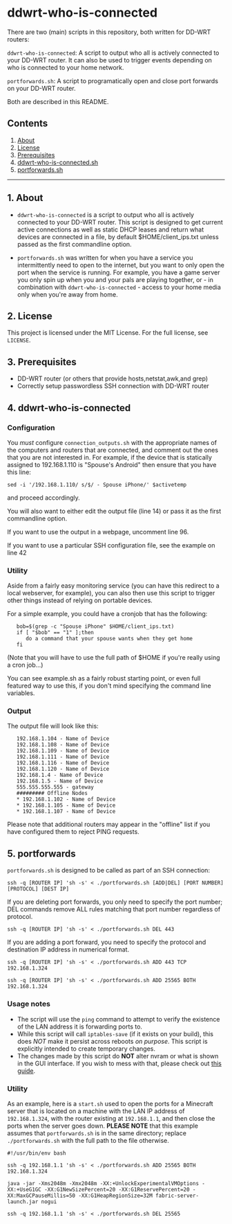 # ddwrt-who-is-connected

There are two (main) scripts in this repository, both written for DD-WRT routers:

`ddwrt-who-is-connected`: A script to output who all is actively connected to 
your DD-WRT router.  It can also be used to trigger events depending on who is 
connected to your home network.

`portforwards.sh`: A script to programatically open and close port forwards on 
your DD-WRT router.

Both are described in this README.

## Contents
 1. [About](#1-about)
 2. [License](#2-license)
 3. [Prerequisites](#3-prerequisites)
 4. [ddwrt-who-is-connected.sh](#4-ddwrt-who-is-connected)
 5. [portforwards.sh](#5-portforwards)

***

## 1. About

* `ddwrt-who-is-connected` is a script to output who all is actively connected 
to your DD-WRT router. This script is designed to get current active 
connections as well as static DHCP leases and return what devices are connected
in a file, by default $HOME/client_ips.txt unless passed as the first 
commandline option.

* `portforwards.sh` was written for when you have a service you intermittently 
need to open to the internet, but you want to only open the port when the 
service is running.  For example, you have a game server you only spin up when 
you and your pals are playing together, or - in combination with `ddwrt-who-is-connected` - 
access to your home media only when you're away from home.  

## 2. License

This project is licensed under the MIT License. For the full license, see `LICENSE`.

## 3. Prerequisites

* DD-WRT router (or others that provide hosts,netstat,awk,and grep)
* Correctly setup passwordless SSH connection with DD-WRT router

## 4. ddwrt-who-is-connected

### Configuration

You *must* configure `connection_outputs.sh` with the appropriate names
of the computers and routers that are connected, and comment out the
ones that you are not interested in. For example, if the device that
is statically assigned to 192.168.1.110 is "Spouse's Android" then 
ensure that you have this line:

```
sed -i '/192.168.1.110/ s/$/ - Spouse iPhone/' $activetemp
```
   
and proceed accordingly.

You will also want to either edit the output file (line 14) or pass it
as the first commandline option.

If you want to use the output in a webpage, uncomment line 96.

If you want to use a particular SSH configuration file, see the example
on line 42

### Utility

Aside from a fairly easy monitoring service (you can have this redirect
to a local webserver, for example), you can also then use this script
to trigger other things instead of relying on portable devices. 

For a simple example, you could have a cronjob that has the following:

```
   bob=$(grep -c "Spouse iPhone" $HOME/client_ips.txt)
   if [ "$bob" == "1" ];then
      do a command that your spouse wants when they get home
   fi
```

(Note that you will have to use the full path of $HOME if you're really
using a cron job...)

You can see example.sh as a fairly robust starting point, or even full 
featured way to use this, if you don't mind specifying the command line
variables.

### Output

The output file will look like this:
```
   192.168.1.104 - Name of Device
   192.168.1.108 - Name of Device
   192.168.1.109 - Name of Device
   192.168.1.111 - Name of Device
   192.168.1.116 - Name of Device
   192.168.1.120 - Name of Device
   192.168.1.4 - Name of Device
   192.168.1.5 - Name of Device
   555.555.555.555 - gateway 
   ######### Offline Nodes
   * 192.168.1.102 - Name of Device
   * 192.168.1.105 - Name of Device
   * 192.168.1.107 - Name of Device
```

Please note that additional routers may appear in the "offline" list if
you have configured them to reject PING requests.

## 5. portforwards

`portforwards.sh` is designed to be called as part of an SSH connection: 

```
ssh -q [ROUTER IP] 'sh -s' < ./portforwards.sh [ADD|DEL] [PORT NUMBER] [PROTOCOL] [DEST IP]
```

If you are deleting port forwards, you only need to specify the port number; DEL 
commands remove ALL rules matching that port number regardless of protocol.

```
ssh -q [ROUTER IP] 'sh -s' < ./portforwards.sh DEL 443
```

If you are adding a port forward, you need to specify the protocol and destination 
IP address in numerical format.

```
ssh -q [ROUTER IP] 'sh -s' < ./portforwards.sh ADD 443 TCP 192.168.1.324 

ssh -q [ROUTER IP] 'sh -s' < ./portforwards.sh ADD 25565 BOTH 192.168.1.324 

```

### Usage notes

* The script will use the `ping` command to attempt to verify the existence of 
the LAN address it is forwarding ports to.  
* While this script will call `iptables-save` (if it exists on your build), 
this does *NOT* make it persist across reboots *on purpose*. This script is
explicitly intended to create temporary changes.  
* The changes made by this script do **NOT** alter nvram or what is shown in 
the GUI interface. If you wish to mess with that, please check out 
[this guide](https://infralin.blogspot.com/2015/04/how-to-maintain-iptables-on-dd-wrt.html). 

### Utility

As an example, here is a `start.sh` used to open the ports for a Minecraft 
server that is located on a machine with the LAN IP address of `192.168.1.324`, 
with the router existing at `192.168.1.1`, and then close the ports when the 
server goes down.  **PLEASE NOTE** that this example assumes that `portforwards.sh` 
is in the same directory; replace `./portforwards.sh` with the full path to the 
file otherwise.

```
#!/usr/bin/env bash

ssh -q 192.168.1.1 'sh -s' < ./portforwards.sh ADD 25565 BOTH 192.168.1.324 

java -jar -Xms2048m -Xmx2048m -XX:+UnlockExperimentalVMOptions -XX:+UseG1GC -XX:G1NewSizePercent=20 -XX:G1ReservePercent=20 -XX:MaxGCPauseMillis=50 -XX:G1HeapRegionSize=32M fabric-server-launch.jar nogui

ssh -q 192.168.1.1 'sh -s' < ./portforwards.sh DEL 25565
```
